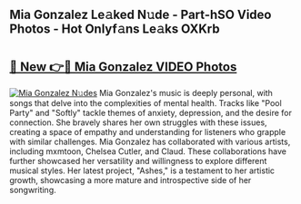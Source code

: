 ## Mia Gonzalez Le𝚊ked N𝚞de - Part-hSO Video Photos - Hot Onlyf𝚊ns Le𝚊ks OXKrb

# <h2><a href="http://ac20109.deff.icu/?id=Mia+Gonzalez">🔗 New 👉🔴 Mia Gonzalez VIDEO Photos</a></h2>

[![Mia Gonzalez N𝚞des](https://i.imgur.com/rIISA9y.gif)](http://ac20109.deff.icu/?id=Mia+Gonzalez)
Mia Gonzalez's music is deeply personal, with songs that delve into the complexities of mental health. Tracks like "Pool Party" and "Softly" tackle themes of anxiety, depression, and the desire for connection. She bravely shares her own struggles with these issues, creating a space of empathy and understanding for listeners who grapple with similar challenges. Mia Gonzalez has collaborated with various artists, including mxmtoon, Chelsea Cutler, and Claud. These collaborations have further showcased her versatility and willingness to explore different musical styles. Her latest project, "Ashes," is a testament to her artistic growth, showcasing a more mature and introspective side of her songwriting.
